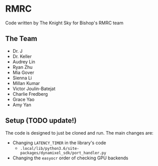 # RMRC

Code written by The Knight Sky for Bishop's RMRC team

## The Team

- Dr. J
- Dr. Keller
- Audrey Lin
- Ryan Zhu
- Mia Gover
- Sienna Li
- Millan Kumar
- Victor Joulin-Batejat
- Charlie Fredberg
- Grace Yao
- Amy Yan

## Setup (TODO update!)

The code is designed to just be cloned and run.
The main changes are:
- Changing `LATENCY_TIMER` in the library's code
	- `.local/lib/python3.6/site-packages/dynamixel_sdk/port_handler.py`
- Changing the `easyocr` order of checking GPU backends 